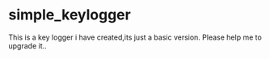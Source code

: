 # simple_keylogger

This is a key logger i have created,its just a basic version.
Please help me to  upgrade it..
